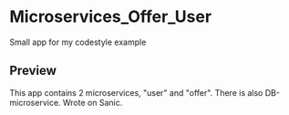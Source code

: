 # Microservices_Offer_User
Small app for my codestyle example 

## Preview
This app contains 2 microservices, "user" and "offer".
There is also DB-microservice. 
Wrote on Sanic.
